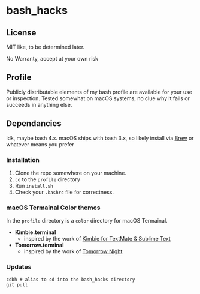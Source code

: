 # bash_hacks

## License

MIT like, to be determined later.

No Warranty, accept at your own risk

## Profile

Publicly distributable elements of my bash profile are available for your use or inspection. Tested somewhat on macOS systems, no clue why it fails or succeeds in anything else. 

## Dependancies

idk, maybe bash 4.x. macOS ships with bash 3.x, so likely install via [Brew](brew.sh) or whatever means you prefer

### Installation

1. Clone the repo somewhere on your machine.
2. `cd` to the `profile` directory
3. Run `install.sh`
4. Check your `.bashrc` file for correctness.

### macOS Termainal Color themes

In the `profile` directory is a `color` directory for macOS Termainal.

- **Kimbie.terminal**
    - inspired by the work of [Kimbie for TextMate & Sublime Text](https://github.com/idleberg/Kimbie.tmTheme)
- **Tomorrow.terminal**
    - inspired by the work of [Tomorrow Night](https://github.com/theymaybecoders/sublime-tomorrow-theme)


### Updates

```shell
cdbh # alias to cd into the bash_hacks directory
git pull
```


